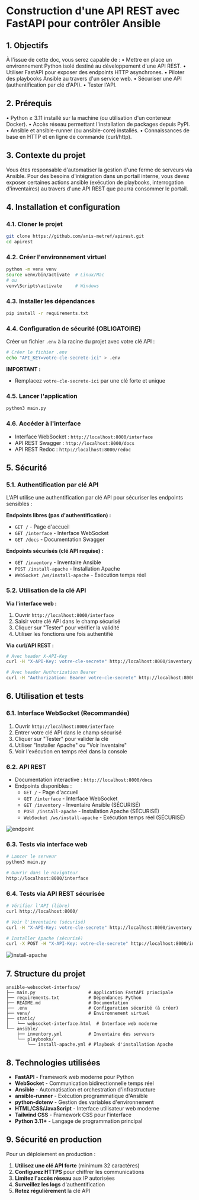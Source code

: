 # Construction d'une API REST avec FastAPI pour contrôler Ansible

## 1. Objectifs

À l'issue de cette doc, vous serez capable de :
• Mettre en place un environnement Python isolé destiné au développement d'une API REST.
• Utiliser FastAPI pour exposer des endpoints HTTP asynchrones.
• Piloter des playbooks Ansible au travers d'un service web.
• Sécuriser une API (authentification par clé d'API).
• Tester l'API.

## 2. Prérequis

• Python ≥ 3.11 installé sur la machine (ou utilisation d'un conteneur Docker).
• Accès réseau permettant l'installation de packages depuis PyPI.
• Ansible et ansible-runner (ou ansible-core) installés.
• Connaissances de base en HTTP et en ligne de commande (curl/http).

## 3. Contexte du projet

Vous êtes responsable d'automatiser la gestion d'une ferme de serveurs via Ansible. Pour des besoins d'intégration dans un portail interne, vous devez exposer certaines actions ansible (exécution de playbooks, interrogation d'inventaires) au travers d'une API REST que pourra consommer le portail.

## 4. Installation et configuration

### 4.1. Cloner le projet
```bash
git clone https://github.com/anis-metref/apirest.git
cd apirest
```

### 4.2. Créer l'environnement virtuel
```bash
python -m venv venv
source venv/bin/activate  # Linux/Mac
# ou
venv\Scripts\activate     # Windows
```

### 4.3. Installer les dépendances
```bash
pip install -r requirements.txt
```

### 4.4. Configuration de sécurité (OBLIGATOIRE)

Créer un fichier `.env` à la racine du projet avec votre clé API :

```bash
# Créer le fichier .env
echo "API_KEY=votre-cle-secrete-ici" > .env
```

**IMPORTANT :** 
- Remplacez `votre-cle-secrete-ici` par une clé forte et unique

### 4.5. Lancer l'application
```bash
python3 main.py
```

### 4.6. Accéder à l'interface
- Interface WebSocket : `http://localhost:8000/interface`
- API REST Swagger : `http://localhost:8000/docs`
- API REST Redoc : `http://localhost:8000/redoc`

## 5. Sécurité

### 5.1. Authentification par clé API

L'API utilise une authentification par clé API pour sécuriser les endpoints sensibles :

**Endpoints libres (pas d'authentification) :**
- `GET /` - Page d'accueil
- `GET /interface` - Interface WebSocket
- `GET /docs` - Documentation Swagger

**Endpoints sécurisés (clé API requise) :**
- `GET /inventory` - Inventaire Ansible
- `POST /install-apache` - Installation Apache
- `WebSocket /ws/install-apache` - Exécution temps réel

### 5.2. Utilisation de la clé API

**Via l'interface web :**
1. Ouvrir `http://localhost:8000/interface`
2. Saisir votre clé API dans le champ sécurisé
3. Cliquer sur "Tester" pour vérifier la validité
4. Utiliser les fonctions une fois authentifié

**Via curl/API REST :**
```bash
# Avec header X-API-Key
curl -H "X-API-Key: votre-cle-secrete" http://localhost:8000/inventory

# Avec header Authorization Bearer
curl -H "Authorization: Bearer votre-cle-secrete" http://localhost:8000/inventory
```

## 6. Utilisation et tests

### 6.1. Interface WebSocket (Recommandée)
1. Ouvrir `http://localhost:8000/interface`
2. Entrer votre clé API dans le champ sécurisé
3. Cliquer sur "Tester" pour valider la clé
4. Utiliser "Installer Apache" ou "Voir Inventaire"
5. Voir l'exécution en temps réel dans la console

### 6.2. API REST
- Documentation interactive : `http://localhost:8000/docs`
- Endpoints disponibles :
  - `GET /` - Page d'accueil
  - `GET /interface` - Interface WebSocket
  - `GET /inventory` - Inventaire Ansible (SÉCURISÉ)
  - `POST /install-apache` - Installation Apache (SÉCURISÉ)
  - `WebSocket /ws/install-apache` - Exécution temps réel (SÉCURISÉ)

![endpoint](./images/1.PNG)

### 6.3. Tests via interface web
```bash
# Lancer le serveur
python3 main.py

# Ouvrir dans le navigateur
http://localhost:8000/interface
```

### 6.4. Tests via API REST sécurisée
```bash
# Vérifier l'API (libre)
curl http://localhost:8000/

# Voir l'inventaire (sécurisé)
curl -H "X-API-Key: votre-cle-secrete" http://localhost:8000/inventory

# Installer Apache (sécurisé)
curl -X POST -H "X-API-Key: votre-cle-secrete" http://localhost:8000/install-apache
```

![install-apache](./images/2.PNG)

## 7. Structure du projet
```
ansible-websocket-interface/
├── main.py                    # Application FastAPI principale
├── requirements.txt           # Dépendances Python
├── README.md                  # Documentation
├── .env                       # Configuration sécurité (à créer)
├── venv/                      # Environnement virtuel
├── static/
│   └── websocket-interface.html  # Interface web moderne
└── ansible/
    ├── inventory.yml          # Inventaire des serveurs
    └── playbooks/
        └── install-apache.yml # Playbook d'installation Apache
```

## 8. Technologies utilisées

- **FastAPI** - Framework web moderne pour Python
- **WebSocket** - Communication bidirectionnelle temps réel
- **Ansible** - Automatisation et orchestration d'infrastructure
- **ansible-runner** - Exécution programmatique d'Ansible
- **python-dotenv** - Gestion des variables d'environnement
- **HTML/CSS/JavaScript** - Interface utilisateur web moderne
- **Tailwind CSS** - Framework CSS pour l'interface
- **Python 3.11+** - Langage de programmation principal

## 9. Sécurité en production

Pour un déploiement en production :

1. **Utilisez une clé API forte** (minimum 32 caractères)
2. **Configurez HTTPS** pour chiffrer les communications
3. **Limitez l'accès réseau** aux IP autorisées
4. **Surveillez les logs** d'authentification
5. **Rotez régulièrement** la clé API
